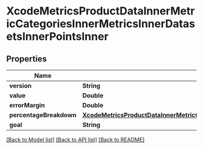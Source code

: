 # XcodeMetricsProductDataInnerMetricCategoriesInnerMetricsInnerDatasetsInnerPointsInner

## Properties
Name | Type | Description | Notes
------------ | ------------- | ------------- | -------------
**version** | **String** |  | [optional] 
**value** | **Double** |  | [optional] 
**errorMargin** | **Double** |  | [optional] 
**percentageBreakdown** | [**XcodeMetricsProductDataInnerMetricCategoriesInnerMetricsInnerDatasetsInnerPointsInnerPercentageBreakdown**](XcodeMetricsProductDataInnerMetricCategoriesInnerMetricsInnerDatasetsInnerPointsInnerPercentageBreakdown.md) |  | [optional] 
**goal** | **String** |  | [optional] 

[[Back to Model list]](../README.md#documentation-for-models) [[Back to API list]](../README.md#documentation-for-api-endpoints) [[Back to README]](../README.md)



